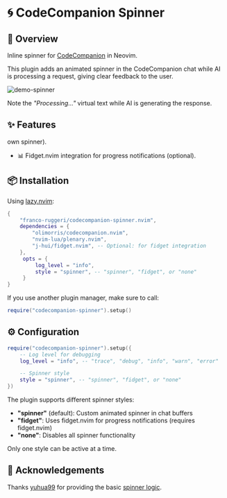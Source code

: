 # 🌀 CodeCompanion Spinner

## 📖 Overview

Inline spinner for
[CodeCompanion](https://github.com/olimorris/codecompanion.nvim) in Neovim.

This plugin adds an animated spinner in the CodeCompanion chat while AI is
processing a request, giving clear feedback to the user.

![demo-spinner](https://github.com/user-attachments/assets/66191a4e-8bab-4c37-88f6-f208c9f387ea)

Note the _"Processing..."_ virtual text while AI is generating the response.

## ✨ Features

own spinner).

- 📊 Fidget.nvim integration for progress notifications (optional).

## 📦 Installation

Using [lazy.nvim](https://github.com/folke/lazy.nvim):

```lua
{
    "franco-ruggeri/codecompanion-spinner.nvim",
    dependencies = {
        "olimorris/codecompanion.nvim",
        "nvim-lua/plenary.nvim",
        "j-hui/fidget.nvim", -- Optional: for fidget integration
    },
     opts = {
         log_level = "info",
         style = "spinner", -- "spinner", "fidget", or "none"
     }
}
```

If you use another plugin manager, make sure to call:

```lua
require("codecompanion-spinner").setup()
```

## ⚙️ Configuration

```lua
require("codecompanion-spinner").setup({
    -- Log level for debugging
    log_level = "info", -- "trace", "debug", "info", "warn", "error"

    -- Spinner style
    style = "spinner", -- "spinner", "fidget", or "none"
})
```

The plugin supports different spinner styles:

- **"spinner"** (default): Custom animated spinner in chat buffers
- **"fidget"**: Uses fidget.nvim for progress notifications (requires fidget.nvim)
- **"none"**: Disables all spinner functionality

Only one style can be active at a time.

## 🙏 Acknowledgements

Thanks [yuhua99](https://github.com/yuhua99) for providing the basic [spinner
logic](https://github.com/olimorris/codecompanion.nvim/discussions/640#discussioncomment-12866279).
